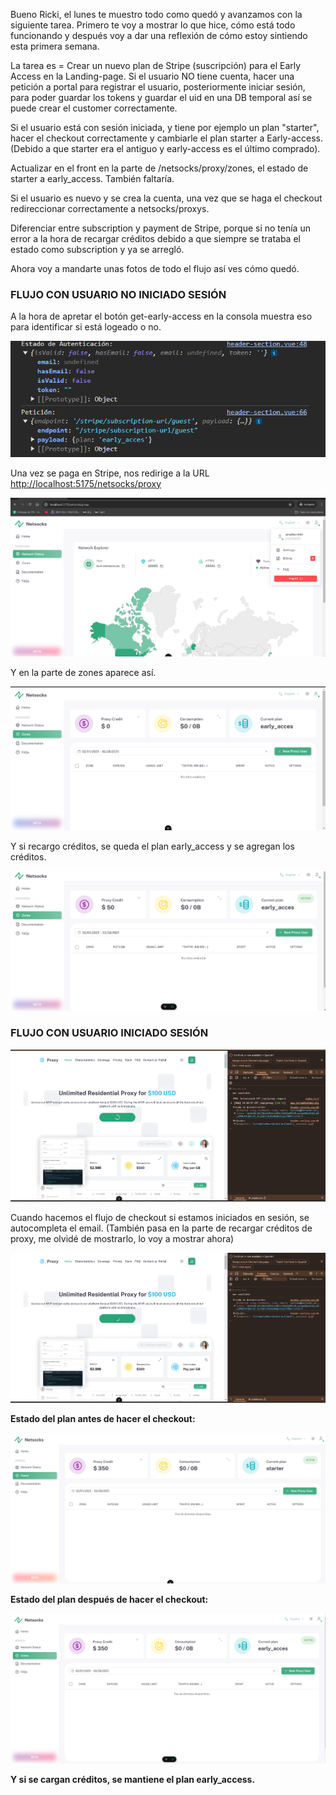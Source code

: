 Bueno Ricki, el lunes te muestro todo como quedó y avanzamos con la siguiente tarea. Primero te voy a mostrar lo que hice, cómo está todo funcionando y después voy a dar una reflexión de cómo estoy sintiendo esta primera semana.

La tarea es = Crear un nuevo plan de Stripe (suscripción) para el Early Access en la Landing-page. Si el usuario NO tiene cuenta, hacer una petición a portal para registrar el usuario, posteriormente iniciar sesión, para poder guardar los tokens y guardar el uid en una DB temporal así se puede crear el customer correctamente.

Si el usuario está con sesión iniciada, y tiene por ejemplo un plan "starter", hacer el checkout correctamente y cambiarle el plan starter a Early-access. (Debido a que starter era el antiguo y early-access es el último comprado).

Actualizar en el front en la parte de /netsocks/proxy/zones, el estado de starter a early_access. También faltaría.

Si el usuario es nuevo y se crea la cuenta, una vez que se haga el checkout redireccionar correctamente a netsocks/proxys.

Diferenciar entre subscription y payment de Stripe, porque si no tenía un error a la hora de recargar créditos debido a que siempre se trataba el estado como subscription y ya se arregló.

Ahora voy a mandarte unas fotos de todo el flujo así ves cómo quedó.

### FLUJO CON USUARIO NO INICIADO SESIÓN

A la hora de apretar el botón get-early-access en la consola muestra eso para identificar si está logeado o no.

![Pasted image](https://github.com/Santinou1/docs-rick/blob/main/Pasted%20image%2020250222151335.png)

Una vez se paga en Stripe, nos redirige a la URL [http://localhost:5175/netsocks/proxy](http://localhost:5175/netsocks/proxy)

![Pasted image](https://github.com/Santinou1/docs-rick/blob/main/Pasted%20image%2020250222151517.png)

Y en la parte de zones aparece así.

![Pasted image](https://github.com/Santinou1/docs-rick/blob/main/Pasted%20image%2020250222151559.png)

Y si recargo créditos, se queda el plan early_access y se agregan los créditos.

![Pasted image](https://github.com/Santinou1/docs-rick/blob/main/Pasted%20image%2020250222151649.png)

### FLUJO CON USUARIO INICIADO SESIÓN

![Pasted image](https://github.com/Santinou1/docs-rick/blob/main/Pasted%20image%2020250222151846.png)

Cuando hacemos el flujo de checkout si estamos iniciados en sesión, se autocompleta el email. (También pasa en la parte de recargar créditos de proxy, me olvidé de mostrarlo, lo voy a mostrar ahora)

![Pasted image](https://github.com/Santinou1/docs-rick/blob/main/Pasted%20image%2020250222151938.png)

**Estado del plan antes de hacer el checkout:**

![Pasted image](https://github.com/Santinou1/docs-rick/blob/main/Pasted%20image%2020250222152316.png)

**Estado del plan después de hacer el checkout:**

![Pasted image](https://github.com/Santinou1/docs-rick/blob/main/Pasted%20image%2020250222152412.png)

**Y si se cargan créditos, se mantiene el plan early_access.**
